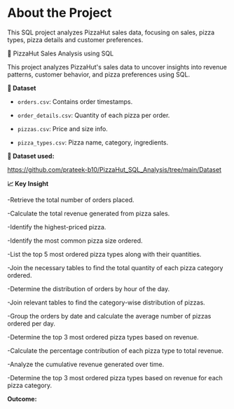 # About the Project

This SQL project analyzes PizzaHut sales data, focusing on sales, pizza types, pizza details and customer preferences.

 🍕 PizzaHut Sales Analysis using SQL

This project analyzes PizzaHut's sales data to uncover insights into revenue patterns, customer behavior, and pizza preferences using SQL.

**📁 Dataset** 

- `orders.csv`: Contains order timestamps.

- `order_details.csv`: Quantity of each pizza per order.

- `pizzas.csv`: Price and size info.

- `pizza_types.csv`: Pizza name, category, ingredients.

**🔗 Dataset used:** 

https://github.com/prateek-b10/PizzaHut_SQL_Analysis/tree/main/Dataset

**📈 Key Insight**

-Retrieve the total number of orders placed.

-Calculate the total revenue generated from pizza sales.

-Identify the highest-priced pizza.

-Identify the most common pizza size ordered.

-List the top 5 most ordered pizza types along with their quantities.

-Join the necessary tables to find the total quantity of each pizza category ordered.

-Determine the distribution of orders by hour of the day. 

-Join relevant tables to find the category-wise distribution of pizzas.

-Group the orders by date and calculate the average number of pizzas ordered per day.

-Determine the top 3 most ordered pizza types based on revenue.

-Calculate the percentage contribution of each pizza type to total revenue.

-Analyze the cumulative revenue generated over time.

-Determine the top 3 most ordered pizza types based on revenue for each pizza category.

**Outcome:**



